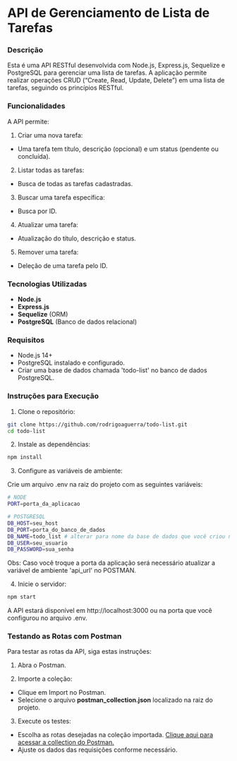 # API de Gerenciamento de Lista de Tarefas

### Descrição
Esta é uma API RESTful desenvolvida com Node.js, Express.js, Sequelize e PostgreSQL para gerenciar uma lista de tarefas. A aplicação permite realizar operações CRUD (“Create, Read, Update, Delete”) em uma lista de tarefas, seguindo os princípios RESTful.

### Funcionalidades
A API permite:

1. Criar uma nova tarefa:
- Uma tarefa tem título, descrição (opcional) e um status (pendente ou concluída).
2. Listar todas as tarefas:
- Busca de todas as tarefas cadastradas.
3. Buscar uma tarefa específica:
- Busca por ID.
4. Atualizar uma tarefa:
- Atualização do título, descrição e status.
5. Remover uma tarefa:
- Deleção de uma tarefa pelo ID.

### Tecnologias Utilizadas
- **Node.js**
- **Express.js**
- **Sequelize** (ORM)
- **PostgreSQL** (Banco de dados relacional)

### Requisitos
- Node.js 14+
- PostgreSQL instalado e configurado.
- Criar uma base de dados chamada 'todo-list' no banco de dados PostgreSQL.

### Instruções para Execução
1. Clone o repositório:
```bash
git clone https://github.com/rodrigoaguerra/todo-list.git
cd todo-list
```

2. Instale as dependências:
```bash
npm install
```

3. Configure as variáveis de ambiente:

Crie um arquivo .env na raiz do projeto com as seguintes variáveis:
```bash
# NODE
PORT=porta_da_aplicacao

# POSTGRESQL
DB_HOST=seu_host
DB_PORT=porta_do_banco_de_dados
DB_NAME=todo_list # alterar para nome da base de dados que você criou no banco de dados
DB_USER=seu_usuario
DB_PASSWORD=sua_senha
```
Obs: Caso você troque a porta da aplicação será necessário atualizar a variável de ambiente 'api_url' no POSTMAN.

4. Inicie o servidor:
```bash
npm start
```
A API estará disponível em http://localhost:3000 ou na porta que você configurou no arquivo .env.

### Testando as Rotas com Postman

Para testar as rotas da API, siga estas instruções:

1. Abra o Postman.

2. Importe a coleção:
- Clique em Import no Postman.
- Selecione o arquivo **postman_collection.json** localizado na raiz do projeto.

3. Execute os testes:
- Escolha as rotas desejadas na coleção importada. [Clique aqui para acessar a collection do Postman.](https://speeding-firefly-69130.postman.co/workspace/todo_list~1d3284d5-deaa-498f-bd05-d06388bf1726/collection/14695510-c1f93b05-ccd6-4ead-84a8-d9c9cc2f28cd?action=share&creator=14695510)
- Ajuste os dados das requisições conforme necessário.